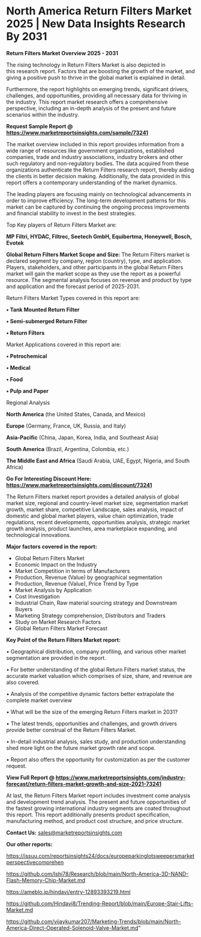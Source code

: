 # North America Return Filters Market 2025 | New Data Insights Research By 2031

<Strong> Return Filters Market Overview 2025 - 2031</strong>

The rising technology in Return Filters Market is also depicted in this research report. Factors that are boosting the growth of the market, and giving a positive push to thrive in the global market is explained in detail.

Furthermore, the report highlights on emerging trends, significant drivers, challenges, and opportunities, providing all necessary data for thriving in the industry. This report market research offers a comprehensive perspective, including an in-depth analysis of the present and future scenarios within the industry.

<strong>Request Sample Report @ <a href=https://www.marketreportsinsights.com/sample/73241>https://www.marketreportsinsights.com/sample/73241</a></strong>

The market overview included in this report provides information from a wide range of resources like government organizations, established companies, trade and industry associations, industry brokers and other such regulatory and non-regulatory bodies. The data acquired from these organizations authenticate the Return Filters research report, thereby aiding the clients in better decision making. Additionally, the data provided in this report offers a contemporary understanding of the market dynamics.

The leading players are focusing mainly on technological advancements in order to improve efficiency. The long-term development patterns for this market can be captured by continuing the ongoing process improvements and financial stability to invest in the best strategies.

Top Key players of Return Filters Market are:

<strong>MP Filtri, HYDAC, Filtrec, Seetech GmbH, Equibertma, Honeywell, Bosch, Evotek</strong>

<strong><b>Global Return Filters Market Scope and Size:</b></strong>
The Return Filters market is declared segment by company, region (country), type, and application. Players, stakeholders, and other participants in the global Return Filters market will gain the market scope as they use the report as a powerful resource. The segmental analysis focuses on revenue and product by type and application and the forecast period of 2025-2031.

Return Filters Market Types covered in this report are:

<strong>• Tank Mounted Return Filter

• Semi-submerged Return Filter

• Return Filters</strong>

Market Applications covered in this report are:

<strong>• Petrochemical

• Medical

• Food

• Pulp and Paper</strong> 

Regional Analysis

<strong>North America</strong> (the United States, Canada, and Mexico)

<strong>Europe</strong> (Germany, France, UK, Russia, and Italy)

<strong>Asia-Pacific</strong> (China, Japan, Korea, India, and Southeast Asia)

<strong>South America</strong> (Brazil, Argentina, Colombia, etc.)

<strong>The Middle East and Africa</strong> (Saudi Arabia, UAE, Egypt, Nigeria, and South Africa)

<strong>Go For Interesting Discount Here: <a href=https://www.marketreportsinsights.com/discount/73241>https://www.marketreportsinsights.com/discount/73241</a></strong>

The Return Filters market report provides a detailed analysis of global market size, regional and country-level market size, segmentation market growth, market share, competitive Landscape, sales analysis, impact of domestic and global market players, value chain optimization, trade regulations, recent developments, opportunities analysis, strategic market growth analysis, product launches, area marketplace expanding, and technological innovations.

<strong><b>Major factors covered in the report:</b></strong>
<ul>
  <li>Global Return Filters Market </li>
  <li>Economic Impact on the Industry</li>
  <li>Market Competition in terms of Manufacturers</li>
  <li>Production, Revenue (Value) by geographical segmentation</li>
  <li>Production, Revenue (Value), Price Trend by Type</li>
  <li>Market Analysis by Application</li>
  <li>Cost Investigation</li>
  <li>Industrial Chain, Raw material sourcing strategy and Downstream Buyers</li>
  <li>Marketing Strategy comprehension, Distributors and Traders</li>
  <li>Study on Market Research Factors</li>
  <li>Global Return Filters Market Forecast</li>
</ul>

<strong><b>Key Point of the Return Filters Market report:</b></strong>

• Geographical distribution, company profiling, and various other market segmentation are provided in the report.

• For better understanding of the global Return Filters market status, the accurate market valuation which comprises of size, share, and revenue are also covered.

• Analysis of the competitive dynamic factors better extrapolate the complete market overview

• What will be the size of the emerging Return Filters market in 2031?

• The latest trends, opportunities and challenges, and growth drivers provide better construal of the Return Filters Market.

• In-detail industrial analysis, sales study, and production understanding shed more light on the future market growth rate and scope.

• Report also offers the opportunity for customization as per the customer request.

<strong><b>View Full Report @ <a href=https://www.marketreportsinsights.com/industry-forecast/return-filters-market-growth-and-size-2021-73241>https://www.marketreportsinsights.com/industry-forecast/return-filters-market-growth-and-size-2021-73241</a></b></strong>


At last, the Return Filters Market report includes investment come analysis and development trend analysis. The present and future opportunities of the fastest growing international industry segments are coated throughout this report. This report additionally presents product specification, manufacturing method, and product cost structure, and price structure.

<strong>Contact Us:</strong>
sales@marketreportsinsights.com

<strong>Our other reports:</strong>

<a href=https://issuu.com/reportsinsights24/docs/europeparkinglotsweepersmarketperspectivecomprehen>https://issuu.com/reportsinsights24/docs/europeparkinglotsweepersmarketperspectivecomprehen</a>

<a href=https://github.com/Ishi78/Research/blob/main/North-America-3D-NAND-Flash-Memory-Chip-Market.md>https://github.com/Ishi78/Research/blob/main/North-America-3D-NAND-Flash-Memory-Chip-Market.md</a>

<a href=https://ameblo.jp/hindavi/entry-12893393219.html>https://ameblo.jp/hindavi/entry-12893393219.html</a>

<a href=https://github.com/Hindavi8/Trending-Report/blob/main/Europe-Stair-Lifts-Market.md>https://github.com/Hindavi8/Trending-Report/blob/main/Europe-Stair-Lifts-Market.md</a>

<a href=https://github.com/vijaykumar207/Marketing-Trends/blob/main/North-America-Direct-Operated-Solenoid-Valve-Market.md>https://github.com/vijaykumar207/Marketing-Trends/blob/main/North-America-Direct-Operated-Solenoid-Valve-Market.md</a>"
